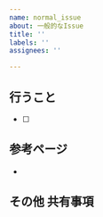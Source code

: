 ```yaml
---
name: normal_issue
about: 一般的なIssue
title: ''
labels: ''
assignees: ''

---
```


## 行うこと
- [ ] 

## 参考ページ
- []()

## その他 共有事項
